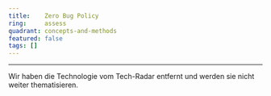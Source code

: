 ```yaml
---
title:    Zero Bug Policy  
ring:     assess  
quadrant: concepts-and-methods
featured: false
tags: []
---
```

---

Wir haben die Technologie vom Tech-Radar entfernt und werden sie nicht weiter thematisieren.
